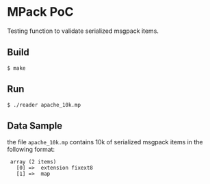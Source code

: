 # MPack PoC

Testing function to validate serialized msgpack items.

## Build

```
$ make
```

## Run

```
$ ./reader apache_10k.mp
```

## Data Sample

the file ```apache_10k.mp``` contains 10k of serialized msgpack items in the following format:

```
 array (2 items)
   [0] =>  extension fixext8
   [1] =>  map
```

